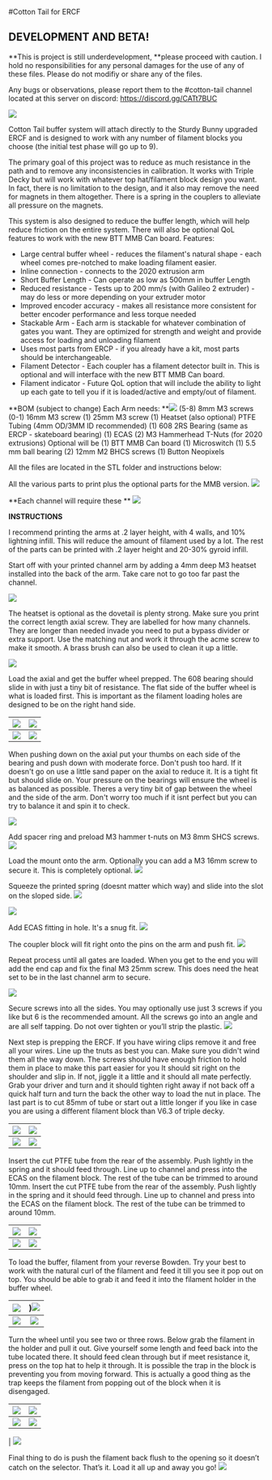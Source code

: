 #Cotton Tail for ERCF

## DEVELOPMENT AND BETA!

**This is project is still underdevelopment, **please proceed with caution. I hold no responsibilities for any personal damages for the use of any of these files. Please do not modifiy or share any of the files.

Any bugs or observations, please report them to the #cotton-tail channel located at this server on discord: https://discord.gg/CATt7BUC

![](https://media.discordapp.net/attachments/1165841694273585234/1165910456683221073/394413133_10160827106300856_2289264436205624168_n.png?ex=654891ba&is=65361cba&hm=1bbe1b6bbc529e638add06c535aef12ad2c58fd5fa59339fec894c2ca8a0237b&=&width=2076&height=1492)

Cotton Tail buffer system will attach directly to the Sturdy Bunny upgraded ERCF and is designed to work with any number of filament blocks you choose (the initial test phase will go up to 9). 

The primary goal of this project was to reduce as much resistance in the path and to remove any inconsistencies in calibration. It works with Triple Decky but will work with whatever top hat/filament block design you want. In fact, there is no limitation to the design, and it also may remove the need for magnets in them altogether. There is a spring in the couplers to alleviate all pressure on the magnets.

This system is also designed to reduce the buffer length, which will help reduce friction on the entire system. There will also be optional QoL features to work with the new BTT MMB Can board.
Features:
- Large central buffer wheel - reduces the filament's natural shape - each wheel comes pre-notched to make loading filament easier.
- Inline connection - connects to the 2020 extrusion arm
- Short Buffer Length - Can operate as low as 500mm in buffer Length
- Reduced resistance - Tests up to 200 mm/s (with Galileo 2 extruder) - may do less or more depending on your extruder motor
- Improved encoder accuracy - makes all resistance more consistent for better encoder performance and less torque needed
- Stackable Arm - Each arm is stackable for whatever combination of gates you want. They are optimized for strength and weight and provide access for loading and unloading filament
- Uses most parts from ERCP -  if you already have a kit, most parts should be interchangeable.
- Filament Detector - Each coupler has a filament detector built in. This is optional and will interface with the new BTT MMB Can board. 
- Filament indicator - Future QoL option that will include the ability to light up each gate to tell you if it is loaded/active and empty/out of filament.

**BOM (subject to change) Each Arm needs:
**![](https://media.discordapp.net/attachments/1165841694273585234/1166562691826077706/03CB5978-38C3-488A-B398-2204F452D71F.jpg?ex=654af12b&is=65387c2b&hm=0da278509b22ea01d22021a0aa45ddae4c7f6d433669017a782053f46bdfc8fb&=&width=1118&height=1492)
(5-8) 8mm M3 screws
(0-1) 16mm M3 screw
(1) 25mm M3 screw
(1) Heatset (also optional)
PTFE Tubing (4mm OD/3MM ID recommended)
(1) 608 2RS Bearing (same as ERCP - skateboard bearing)
(1) ECAS
(2) M3 Hammerhead T-Nuts (for 2020 extrusions)
Optional will be
(1) BTT MMB Can board
(1) Microswitch
(1) 5.5 mm ball bearing
(2) 12mm M2 BHCS screws
(1) Button Neopixels

All the files are located in the STL folder and instructions below:

All the various parts to print plus the optional parts for the MMB version. 
![](https://media.discordapp.net/attachments/1165841694273585234/1166559327402864740/3ACBDFDA-B7D4-4004-BF0B-E50EAFB31C6A.jpg?ex=654aee09&is=65387909&hm=875cfd432fc3a96d6faa8afc916acef6bbccdc20713cf08085ed1f5bf1cf0ea7&=&width=1990&height=1492)

**Each channel will require these
**
![](https://media.discordapp.net/attachments/1165841694273585234/1166559945559392327/IMG_6649.jpg?ex=654aee9c&is=6538799c&hm=9c2742055f2df63a0f79f44856ed78f66d5a14c02712e17de71a1af0c01af8d8&=&width=1118&height=1492)

**INSTRUCTIONS**

I recommend printing the arms at .2 layer height, with 4 walls, and 10% lightning infill. This will reduce the amount of filament used by a lot. The rest of the parts can be printed with .2 layer height and 20-30% gyroid infill.


Start off with your printed channel arm by adding a 4mm deep M3 heatset installed into the back of the arm. Take care not to go too far past the channel.

![](https://media.discordapp.net/attachments/1165841694273585234/1166561293759684689/F00BC57D-E84A-4815-BBF8-64DA2912EA63.jpg?ex=654aefde&is=65387ade&hm=08bdc35eeea923c49fbd9ed99b090e794108d374da130eb86964d8f3a84d852e&=&width=1118&height=1492)

The heatset is optional as the dovetail is plenty strong.
Make sure you print the correct length axial screw. They are labelled for how many channels. They are longer than needed invade you need to put a bypass divider or extra support. Use the matching nut and work it through the acme screw to make it smooth. A brass brush can also be used to clean it up a little.

![](https://media.discordapp.net/attachments/1165841694273585234/1166562691826077706/03CB5978-38C3-488A-B398-2204F452D71F.jpg?ex=654af12b&is=65387c2b&hm=0da278509b22ea01d22021a0aa45ddae4c7f6d433669017a782053f46bdfc8fb&=&width=1118&height=1492)

Load the axial and get the buffer wheel prepped. The 608 bearing should slide in with just a tiny bit of resistance. The flat side of the buffer wheel is what is loaded first. This is important as the filament loading holes are designed to be on the right hand side.

|  ![](https://media.discordapp.net/attachments/1165841694273585234/1166563432158474300/7CB9A713-7055-4E55-9514-00930C308F54.jpg?ex=654af1db&is=65387cdb&hm=05682bf48e50b070b7051a8c5cbc5dd3b4052f38bef27b82e55300f968cb530a&=&width=1118&height=1492) |  ![](https://media.discordapp.net/attachments/1165841694273585234/1166563432837939351/A02FD7E0-9BDB-4D4F-BE65-BA50A2319948.jpg?ex=654af1dc&is=65387cdc&hm=2fa28c16409a1387976f122d807520bd9f47326ee32948361599a4b0440f2eb9&=&width=1118&height=1492) |
| :------------: | :------------: |
|  ![](https://media.discordapp.net/attachments/1165841694273585234/1166563433546780783/03955A03-D25D-4BAC-85CB-51AF9257F4D3.jpg?ex=654af1dc&is=65387cdc&hm=d5760c973abb4401dbe57e11425edbc17d3d052c994a63321a34e96f3aa757ee&=&width=1118&height=1492) |![](https://media.discordapp.net/attachments/1165841694273585234/1166563434318540821/7BA1B57D-1493-4D9E-90A0-0809B1D892E8.jpg?ex=654af1dc&is=65387cdc&hm=cb9fb0a623f18dce3bedc15acbd23bec98278482be93f553943c0ff95a03a828&=&width=1118&height=1492)  |

When pushing down on the axial put your thumbs on each side of the bearing and push down with moderate force. Don't push too hard. If it doesn't go on use a little sand paper on the axial to reduce it. It is a tight fit but should slide on. Your pressure on the bearings will ensure the wheel is as balanced as possible. Theres a very tiny bit of gap between the wheel and the side of the arm. Don't worry too much if it isnt perfect but you can try to balance it and spin it to check.

![](https://media.discordapp.net/attachments/1165841694273585234/1166566036422807642/501AC665-4C87-4F9B-BF9E-02EE1D704131.jpg?ex=654af448&is=65387f48&hm=648fdbba8d59edb812f41b0c823f684989694b0937867eefc1a41e239f2cf646&=&width=1118&height=1492)

Add spacer ring and preload M3 hammer t-nuts on M3 8mm SHCS  screws.![](https://media.discordapp.net/attachments/1165841694273585234/1166566629115691140/IMG_6650.jpg?ex=654af4d6&is=65387fd6&hm=404794e6178355b9dce1062f56811a5bee237fb31798950bc61c858a83f9ea19&=&width=1118&height=1492)

Load the mount onto the arm. Optionally you can add a M3 16mm screw to secure it.  This is completely optional.
![](https://media.discordapp.net/attachments/1165841694273585234/1166567693583908904/IMG_6652.jpg?ex=654af5d3&is=653880d3&hm=70b52f8bbdef868a77c80ff1d0e37bf9ed12a1a27fb2f5ecc8c8ef6643440984&=&width=1118&height=1492)

Squeeze the printed spring (doesnt matter which way) and slide into the slot on the sloped side.
 ![](https://media.discordapp.net/attachments/1165841694273585234/1166568671204888596/IMG_6653.jpg?ex=654af6bd&is=653881bd&hm=fb12bcfa2adb8d3f501981e8632aaa37dd005f5b0466eb5fffeb34896d87dc1f&=&width=1118&height=1492)
 
 ![](https://media.discordapp.net/attachments/1165841694273585234/1166568671922106388/IMG_6654.jpg?ex=654af6bd&is=653881bd&hm=4a9a488689e897a7960f7114ab0fdd760e367dec803a9a08a4e61ec677750488&=&width=1118&height=1492) 

Add ECAS fitting in hole. It's a snug fit.
![](https://media.discordapp.net/attachments/1165841694273585234/1166568911723044895/IMG_6655.jpg?ex=654af6f6&is=653881f6&hm=85300ae26aa64c36958a8da428391baffac58722e81088e360727d9808782044&=&width=1118&height=1492)

The coupler block will fit right onto the pins on the arm and push fit.
![](https://media.discordapp.net/attachments/1165841694273585234/1166569795395797022/IMG_6658.jpg?ex=654af7c9&is=653882c9&hm=27dbb7f43be6c9083e5d76186b036d6be1e301e9319943b21d5852b60dd3953a&=&width=1118&height=1492)

Repeat process until all gates are loaded. When you get to the end you will add the end cap and fix the final M3 25mm screw.  This does need the heat set to be in the last channel arm to secure.

![](https://media.discordapp.net/attachments/1165841694273585234/1166572214221557790/IMG_6660.jpg?ex=654afa09&is=65388509&hm=c8c7c16fdb9b55328cc9e0377ed0602b003543824068e6ffca8fbc81dee39632&=&width=1118&height=1492)

Secure screws into all the sides. You may optionally use just 3 screws if you like but 6 is the recommended amount. All the screws go into an angle and are all self tapping. Do not over tighten or you’ll strip the plastic. 
![](https://media.discordapp.net/attachments/1165841694273585234/1166573596475408445/IMG_6662.jpg?ex=654afb53&is=65388653&hm=00c79f1a1ab782b5a365088b02000d8ccf0e88f0514f15617774aab86e2dafd0&=&width=1118&height=1492)

Next step is prepping the ERCF. If you have wiring clips remove it and free all your wires. Line up the tnuts as best you can. Make sure you didn't wind them all the way down. The screws should have enough friction to hold them in place to make this part easier for you
It should sit right on the shoulder and slip in. If not, jiggle it a little and it should all mate perfectly. Grab your driver and turn and it should tighten right away if not back off a quick half turn and turn the back the other way to load the nut in place. The last part is to cut 85mm of tube or start out a little longer if you like in case  you are using a different filament block than V6.3 of triple decky.


|  ![](https://media.discordapp.net/attachments/1165841694273585234/1166575608810176532/IMG_6661.jpg?ex=654afd33&is=65388833&hm=7d6cfc7b61cf3d7b00ee9c549e4090a5f7aebe0f0942ece87f1ce9225f3c0a2f&=&width=1990&height=1492) | ![](https://media.discordapp.net/attachments/1165841694273585234/1166575898783391824/IMG_6664.jpg?ex=654afd78&is=65388878&hm=5bf0d94c3d3683103a2148c94dadd1ff409925a7031f0d9214f98d2c442cf0c0&=&width=1118&height=1492)|
| :------------: | :------------: |
|  ![](https://media.discordapp.net/attachments/1165841694273585234/1166575898783391824/IMG_6664.jpg?ex=654afd78&is=65388878&hm=5bf0d94c3d3683103a2148c94dadd1ff409925a7031f0d9214f98d2c442cf0c0&=&width=1118&height=1492)  |  ![](https://media.discordapp.net/attachments/1165841694273585234/1166578178794475520/26981E20-72F5-48BD-9927-712CA4046C2F.jpg?ex=654aff97&is=65388a97&hm=78f1f8481aad4379547d5d40a72189eef7239af00d0ed1b9585c63fc5cc73820&=&width=1118&height=1492) |

Insert the cut PTFE tube from the rear of the assembly. Push lightly in the spring and it should feed through. Line up to channel and press into the ECAS on the filament block. The rest of the tube  can be trimmed to around 10mm. Insert the cut PTFE tube from the rear of the assembly. Push lightly in the spring and it should feed through. Line up to channel and press into the ECAS on the filament block. The rest of the tube  can be trimmed to around 10mm.

| ![](https://media.discordapp.net/attachments/1165841694273585234/1166580032748146718/IMG_6668.jpg?ex=654b0151&is=65388c51&hm=10c6c057907171491a21cebb2b3ac11ead69224aac728873d5d7f6d5157185e5&=&width=1118&height=1492)  |  ![](https://media.discordapp.net/attachments/1165841694273585234/1166580033540866068/IMG_6667.jpg?ex=654b0152&is=65388c52&hm=aae3b6afe1f289e493093fc40ebe590237d7204de36c687404669f98e179040f&=&width=1118&height=1492) |
| :------------: | :------------: |
| ![](https://media.discordapp.net/attachments/1165841694273585234/1166580034748829717/IMG_6669.jpg?ex=654b0152&is=65388c52&hm=894578d9ec3d3065453bd4142875523e6b1823264c04fe9e9cf1c617a4487b47&=&width=1118&height=1492)  |  ![](https://media.discordapp.net/attachments/1165841694273585234/1166581653024546856/IMG_6670.jpg?ex=654b02d4&is=65388dd4&hm=adf671b12dc119fafaaaab0049e8d000631879b0254c324946104651b56e015a&=&width=1118&height=1492) |

To load the buffer, filament from your reverse Bowden. Try your best to work with the natural curl of the filament and feed it till you see it pop out on top. You should be able to grab it and feed it into the filament holder in the buffer wheel.

| ![](https://media.discordapp.net/attachments/1165841694273585234/1166583539542798386/IMG_6671.jpg?ex=654b0495&is=65388f95&hm=93bedc6a28d28a87139859dfc604fdc4a2ae06315aaca808c3ca69cb70625ebb&=&width=1118&height=1492)  | )![](https://media.discordapp.net/attachments/1165841694273585234/1166580034748829717/IMG_6669.jpg?ex=654b0152&is=65388c52&hm=894578d9ec3d3065453bd4142875523e6b1823264c04fe9e9cf1c617a4487b47&=&width=1118&height=1492)  |
| :------------: | :------------: |
| ![](https://media.discordapp.net/attachments/1165841694273585234/1166583541912580186/IMG_6674.jpg?ex=654b0496&is=65388f96&hm=92dc5cdbc4af929cadff86678fc66938d037a1af5cbd7832fef07cfc29609052&=&width=1990&height=1492)  |  ![](https://media.discordapp.net/attachments/1165841694273585234/1166583539542798386/IMG_6671.jpg?ex=654b0495&is=65388f95&hm=93bedc6a28d28a87139859dfc604fdc4a2ae06315aaca808c3ca69cb70625ebb&=&width=1118&height=1492) |

Turn the wheel until you see two or three rows. Below grab the filament in the holder and pull it out. Give yourself some length and feed back into the tube located there. It should feed clean through but if meet resistance it, press on the top hat to help it through. It is possible the trap in the block is preventing you from moving forward. This is actually a good thing as the trap keeps the filament from popping out of the block when it is disengaged.

|  ![](https://media.discordapp.net/attachments/1165841694273585234/1166585242660909086/IMG_6675.jpg?ex=654b062b&is=6538912b&hm=a7e1f70da27644f6b5c1ea31711d8fa50ef228248e94321a24cf2461523541a7&=&width=1118&height=1492) | ![](https://media.discordapp.net/attachments/1165841694273585234/1166585243462025236/IMG_6676.jpg?ex=654b062c&is=6538912c&hm=8537170e699333ac9ffc6a24e64b425e5bc6afe2f52adcbb42277ad009d035d3&=&width=1118&height=1492)  |
| :------------: | :------------: |
|![](https://media.discordapp.net/attachments/1165841694273585234/1166585244216987648/IMG_6677.jpg?ex=654b062c&is=6538912c&hm=4c746287c4cfe133487cc9c65edb1423b632e82385a384cbc949334529aec6c9&=&width=1118&height=1492)  |  ![](https://media.discordapp.net/attachments/1165841694273585234/1166585244951003146/IMG_6678.jpg?ex=654b062c&is=6538912c&hm=63cdd9fa9454be9187e00e98c48cabcb1d775c086cf25a594265531e41c355fd&=&width=1118&height=1492)
 |
![](https://media.discordapp.net/attachments/1165841694273585234/1166585245936660491/IMG_6679.jpg?ex=654b062c&is=6538912c&hm=e3c76bf88213eddcc9221ea91ed7ac1a73a6be620f368cd6a0f2d5fd51f3a63c&=&width=1118&height=1492)

Final thing to do is push the filament back flush to the opening so it doesn’t catch on the selector. That’s it. Load it all up and away you go!
![](https://media.discordapp.net/attachments/1165841694273585234/1166585620139884646/IMG_6680.jpg?ex=654b0685&is=65389185&hm=7568a71a55eee9097aa165998a36d50d42a99aebba1663cac728e537cc36b351&=&width=1118&height=1492)


